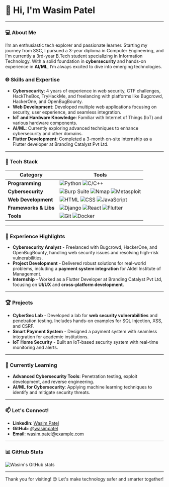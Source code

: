 # 👋 Hi, I'm Wasim Patel

---

### 💻 About Me

I’m an enthusiastic tech explorer and passionate learner. Starting my journey from SSC, I pursued a 3-year diploma in Computer Engineering, and I'm currently a 3rd-year B.Tech student specializing in Information Technology. With a solid foundation in **cybersecurity** and hands-on experience in **AI/ML**, I’m always excited to dive into emerging technologies.

### 🌐 Skills and Expertise

- **Cybersecurity**: 4 years of experience in web security, CTF challenges, HackTheBox, TryHackMe, and freelancing with platforms like Bugcrowd, HackerOne, and OpenBugBounty.
- **Web Development**: Developed multiple web applications focusing on security, user experience, and seamless integration.
- **IoT and Hardware Knowledge**: Familiar with Internet of Things (IoT) and various hardware components.
- **AI/ML**: Currently exploring advanced techniques to enhance cybersecurity and other domains.
- **Flutter Development**: Completed a 3-month on-site internship as a Flutter developer at Branding Catalyst Pvt Ltd.

---

### 🔧 Tech Stack

| Category               | Tools                                        |
|------------------------|----------------------------------------------|
| **Programming**        | ![Python](https://img.shields.io/badge/Python-3776AB?style=flat-square&logo=python&logoColor=white) ![C/C++](https://img.shields.io/badge/C%2FC++-00599C?style=flat-square&logo=c%2B%2B&logoColor=white) |
| **Cybersecurity**      | ![Burp Suite](https://img.shields.io/badge/Burp_Suite-FF5733?style=flat-square) ![Nmap](https://img.shields.io/badge/Nmap-009639?style=flat-square) ![Metasploit](https://img.shields.io/badge/Metasploit-4A00FF?style=flat-square) |
| **Web Development**    | ![HTML](https://img.shields.io/badge/HTML5-E34F26?style=flat-square&logo=html5&logoColor=white) ![CSS](https://img.shields.io/badge/CSS3-1572B6?style=flat-square&logo=css3&logoColor=white) ![JavaScript](https://img.shields.io/badge/JavaScript-F7DF1E?style=flat-square&logo=javascript&logoColor=black) |
| **Frameworks & Libs**  | ![Django](https://img.shields.io/badge/Django-092E20?style=flat-square&logo=django&logoColor=white) ![React](https://img.shields.io/badge/React-61DAFB?style=flat-square&logo=react&logoColor=black) ![Flutter](https://img.shields.io/badge/Flutter-02569B?style=flat-square&logo=flutter&logoColor=white) |
| **Tools**              | ![Git](https://img.shields.io/badge/Git-F05032?style=flat-square&logo=git&logoColor=white) ![Docker](https://img.shields.io/badge/Docker-2496ED?style=flat-square&logo=docker&logoColor=white) |

---

### 🚀 Experience Highlights

- **Cybersecurity Analyst** - Freelanced with Bugcrowd, HackerOne, and OpenBugBounty, handling web security issues and resolving high-risk vulnerabilities.
- **Project Development** - Delivered robust solutions for real-world problems, including a **payment system integration** for Aldel Institute of Management.
- **Internship** - Worked as a Flutter Developer at Branding Catalyst Pvt Ltd, focusing on **UI/UX** and **cross-platform development**.

---

### 🏆 Projects

- **CyberSec Lab** - Developed a lab for **web security vulnerabilities** and penetration testing. Includes hands-on examples for SQL Injection, XSS, and CSRF.
- **Smart Payment System** - Designed a payment system with seamless integration for academic institutions.
- **IoT Home Security** - Built an IoT-based security system with real-time monitoring and alerts.

---

### 🌱 Currently Learning

- **Advanced Cybersecurity Tools**: Penetration testing, exploit development, and reverse engineering.
- **AI/ML for Cybersecurity**: Applying machine learning techniques to identify and mitigate security threats.

---

### 📫 Let's Connect!

- **LinkedIn**: [Wasim Patel](https://www.linkedin.com/in/wasimpatel)
- **GitHub**: [@wasimpatel](https://github.com/wasimpatel)
- **Email**: wasim.patel@example.com

---

### 📊 GitHub Stats

![Wasim's GitHub stats](https://github-readme-stats.vercel.app/api?username=wasimpatel&show_icons=true&theme=radical)

---

Thank you for visiting! 😊 Let's make technology safer and smarter together!

